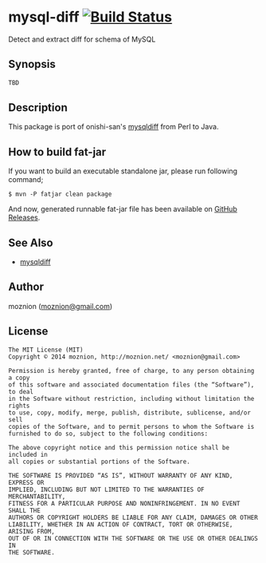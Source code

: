 mysql-diff [![Build Status](https://travis-ci.org/moznion/java-mysql-diff.svg?branch=master)](https://travis-ci.org/moznion/java-mysql-diff)
==

Detect and extract diff for schema of MySQL

Synopsis
--

```java
TBD
```

Description
--

This package is port of onishi-san's [mysqldiff](https://github.com/onishi/mysqldiff) from Perl to Java.

How to build fat-jar
--

If you want to build an executable standalone jar,
please run following command;

```
$ mvn -P fatjar clean package
```

And now, generated runnable fat-jar file has been available on [GitHub Releases](https://github.com/moznion/java-mysql-diff/releases).

See Also
--

- [mysqldiff](https://github.com/onishi/mysqldiff)

Author
--

moznion (<moznion@gmail.com>)

License
--

```
The MIT License (MIT)
Copyright © 2014 moznion, http://moznion.net/ <moznion@gmail.com>

Permission is hereby granted, free of charge, to any person obtaining a copy
of this software and associated documentation files (the “Software”), to deal
in the Software without restriction, including without limitation the rights
to use, copy, modify, merge, publish, distribute, sublicense, and/or sell
copies of the Software, and to permit persons to whom the Software is
furnished to do so, subject to the following conditions:

The above copyright notice and this permission notice shall be included in
all copies or substantial portions of the Software.

THE SOFTWARE IS PROVIDED “AS IS”, WITHOUT WARRANTY OF ANY KIND, EXPRESS OR
IMPLIED, INCLUDING BUT NOT LIMITED TO THE WARRANTIES OF MERCHANTABILITY,
FITNESS FOR A PARTICULAR PURPOSE AND NONINFRINGEMENT. IN NO EVENT SHALL THE
AUTHORS OR COPYRIGHT HOLDERS BE LIABLE FOR ANY CLAIM, DAMAGES OR OTHER
LIABILITY, WHETHER IN AN ACTION OF CONTRACT, TORT OR OTHERWISE, ARISING FROM,
OUT OF OR IN CONNECTION WITH THE SOFTWARE OR THE USE OR OTHER DEALINGS IN
THE SOFTWARE.
```

